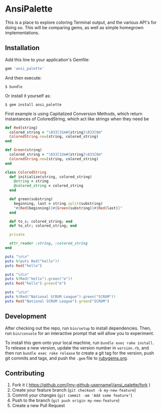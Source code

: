 # AnsiPalette

This is a place to explore coloring Terminal output, and the various API's
for doing so. This will be comparing gems, as well as simple homegrown implementations.

## Installation

Add this line to your application's Gemfile:

```ruby
gem 'ansi_palette'
```

And then execute:

    $ bundle

Or install it yourself as:

    $ gem install ansi_palette

First example is using Capitalized Conversion Methods,
which return instantances of ColoredString, which
act like strings when they need be

```ruby
def Red(string)
  colored_string = "\033[31m#{string}\033[0m"
  ColoredString.new(string, colored_string)
end

def Green(string)
  colored_string = "\033[32m#{string}\033[0m"
  ColoredString.new(string, colored_string)
end

class ColoredString
  def initialize(string, colored_string)
    @string = string
    @colored_string = colored_string
  end

  def green(substring)
    beginning, last = string.split(substring)
    "#{Red(beginning)}#{Green(substring)}#{Red(last)}"
  end

  def to_s; colored_string; end
  def to_str; colored_string; end

  private

  attr_reader :string, :colored_string
end

puts "\n\n"
puts %!puts Red("hello")!
puts Red("hello")

puts "\n\n"
puts %!Red("hello").green("e")!
puts Red("hello").green("e")

puts "\n\n"
puts %!Red("National SCRUM League").green("SCRUM")!
puts Red("National SCRUM League").green("SCRUM")
```


## Development

After checking out the repo, run `bin/setup` to install dependencies. Then, run `bin/console` for an interactive prompt that will allow you to experiment.

To install this gem onto your local machine, run `bundle exec rake install`. To release a new version, update the version number in `version.rb`, and then run `bundle exec rake release` to create a git tag for the version, push git commits and tags, and push the `.gem` file to [rubygems.org](https://rubygems.org).

## Contributing

1. Fork it ( https://github.com/[my-github-username]/ansi_palette/fork )
2. Create your feature branch (`git checkout -b my-new-feature`)
3. Commit your changes (`git commit -am 'Add some feature'`)
4. Push to the branch (`git push origin my-new-feature`)
5. Create a new Pull Request
